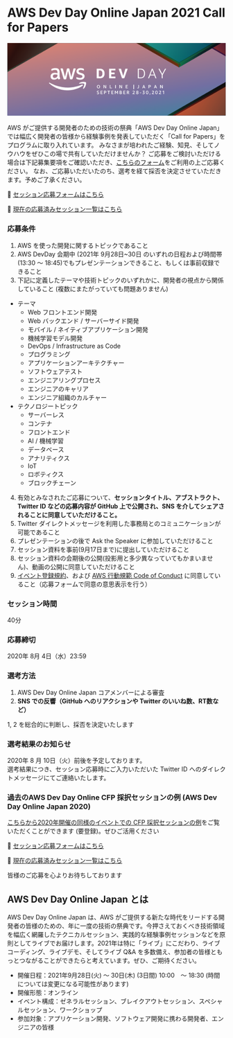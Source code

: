 # AWS Dev Day Online Japan 2021 Call for Papers

<p align="center">
  <img src="res/banner.png" />
</p>

AWS がご提供する開発者のための技術の祭典「AWS Dev Day Online Japan」では幅広く開発者の皆様から経験事例を発表していただく「Call for Papers」をプログラムに取り入れています。 みなさまが培われたご経験、知見、そしてノウハウをぜひこの場で共有していただけませんか？
ご応募をご検討いただける場合は下記募集要項をご確認いただき、[こちらのフォーム](https://github.com/aws-events/aws-dev-day-online-japan-2021-cfp/issues/new)をご利用の上ご応募ください。
なお、ご応募いただいたのち、選考を経て採否を決定させていただきます。予めご了承ください。

:pencil: [セッション応募フォームはこちら](https://github.com/aws-events/aws-dev-day-online-japan-2021-cfp/issues/new)

:rocket: [現在の応募済みセッション一覧はこちら](https://github.com/aws-events/aws-dev-day-online-japan-2021-cfp/issues)

### 応募条件

1. AWS を使った開発に関するトピックであること
2. AWS DevDay 会期中 (2021年 9月28日~30日 のいずれの日程および時間帯 (13:30 ～ 18:45)でもプレゼンテーションできること、もしくは事前収録できること
3. 下記に定義したテーマや技術トピックのいずれかに、開発者の視点から関係していること (複数にまたがっていても問題ありません)
  - テーマ
    - Web フロントエンド開発
    - Web バックエンド / サーバーサイド開発
    - モバイル / ネイティブアプリケーション開発
    - 機械学習モデル開発
    - DevOps / Infrastructure as Code
    - プログラミング
    - アプリケーションアーキテクチャー
    - ソフトウェアテスト
    - エンジニアリングプロセス
    - エンジニアのキャリア
    - エンジニア組織のカルチャー
  - テクノロジートピック
    - サーバーレス
    - コンテナ
    - フロントエンド
    - AI / 機械学習
    - データベース
    - アナリティクス
    - IoT
    - ロボティクス
    - ブロックチェーン
4. 有効とみなされたご応募について、**セッションタイトル、アブストラクト、Twitter ID などの応募内容が GitHub 上で公開され、SNS を介してシェアされることに同意していただけること。**
5. Twitter ダイレクトメッセージを利用した事務局とのコミュニケーションが可能であること
6. プレゼンテーションの後で Ask the Speaker に参加していただけること
7. セッション資料を事前(9月17日まで)に提出していただけること
8. セッション資料の会期後の公開(投影用と多少異なっていてもかまいません)、動画の公開に同意していただけること
9. [イベント登録規約](https://aws.amazon.com/events/terms/)、および [AWS 行動規範 Code of Conduct](https://aws.amazon.com/codesofconduct/) に同意していること（応募フォームで同意の意思表示を行う）

### セッション時間

40分

### 応募締切

2020年 8月 4日（水）23:59

### 選考方法

1. AWS Dev Day Online Japan コアメンバーによる審査
2. **SNS での反響（GitHub へのリアクションや Twitter のいいね数、RT数など）**

1, 2 を総合的に判断し、採否を決定いたします

### 選考結果のお知らせ

2020年 8 月 10日（火）前後を予定しております。  
選考結果につき、セッション応募時にご入力いただいた Twitter ID へのダイレクトメッセージにてご連絡いたします。

### 過去のAWS Dev Day Online CFP 採択セッションの例 (AWS Dev Day Online Japan 2020)

[こちらから2020年開催の同様のイベントでの CFP 採択セッションの例](https://aws.amazon.com/jp/about-aws/events/2020/devday/)をご覧いただくことができます (要登録)。ぜひご活用ください

:pencil: [セッション応募フォームはこちら](https://github.com/aws-events/aws-dev-day-online-japan-2021-cfp/issues/new)

:rocket: [現在の応募済みセッション一覧はこちら](https://github.com/aws-events/aws-dev-day-online-japan-2021-cfp/issues)

皆様のご応募を心よりお待ちしております

## AWS Dev Day Online Japan とは

AWS Dev Day Online Japan は、AWS がご提供する新たな時代をリードする開発者の皆様のための、年に一度の技術の祭典です。今押さえておくべき技術領域を幅広く網羅したテクニカルセッション、実践的な経験事例セッションなどを原則としてライブでお届けします。2021年は特に「ライブ」にこだわり、ライブコーディング、ライブデモ、そしてライブ Q&A を多数備え、参加者の皆様ともっとつながることができたらと考えています。ぜひ、ご期待ください。

* 開催日程：2021年9月28日(火) ～ 30日(木) (3日間) 10:00　～ 18:30 (時間については変更になる可能性があります)
* 開催形態：オンライン
* イベント構成：ゼネラルセッション、ブレイクアウトセッション、スペシャルセッション、ワークショップ
* 参加対象：アプリケーション開発、ソフトウェア開発に携わる開発者、エンジニアの皆様
